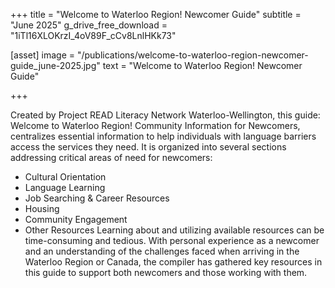+++
title = "Welcome to Waterloo Region! Newcomer Guide"
subtitle = "June 2025"
g_drive_free_download = "1iTl16XLOKrzI_4oV89F_cCv8LnlHKk73"

[asset]
  image = "/publications/welcome-to-waterloo-region-newcomer-guide_june-2025.jpg"
  text = "Welcome to Waterloo Region! Newcomer Guide"
 

+++

Created by Project READ Literacy Network Waterloo-Wellington, this guide: Welcome to Waterloo Region! Community Information for Newcomers, centralizes essential information to help individuals with language barriers access the services they need. It is organized into several sections addressing critical areas of need for newcomers:  
- Cultural Orientation
- Language Learning
- Job Searching & Career Resources
- Housing
- Community Engagement
- Other Resources
Learning about and utilizing available resources can be time-consuming and tedious. With personal experience as a newcomer and an understanding of the challenges faced when arriving in the Waterloo Region or Canada, the compiler has gathered key resources in this guide to support both newcomers and those working with them.